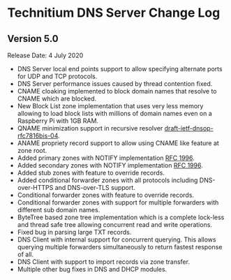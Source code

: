 # Technitium DNS Server Change Log

## Version 5.0
Release Date: 4 July 2020

- DNS Server local end points support to allow specifying alternate ports for UDP and TCP protocols.
- DNS Server performance issues caused by thread contention fixed.
- CNAME cloaking implemented to block domain names that resolve to CNAME which are blocked.
- New Block List zone implementation that uses very less memory allowing to load block lists with millions of domain names even on a Raspberry Pi with 1GB RAM.
- QNAME minimization support in recursive resolver [draft-ietf-dnsop-rfc7816bis-04](https://tools.ietf.org/html/draft-ietf-dnsop-rfc7816bis-04).
- ANAME propriety record support to allow using CNAME like feature at zone root.
- Added primary zones with NOTIFY implementation [RFC 1996](https://tools.ietf.org/html/rfc1996).
- Added secondary zones with NOTIFY implementation [RFC 1996](https://tools.ietf.org/html/rfc1996).
- Added stub zones with feature to override records.
- Added conditional forwarder zones with all protocols including DNS-over-HTTPS and DNS-over-TLS support.
- Conditional forwarder zones with feature to override records.
- Conditional forwarder zones with support for multiple forwarders with different sub domain names.
- ByteTree based zone tree implementation which is a complete lock-less and thread safe tree allowing concurrent read and write operations.
- Fixed bug in parsing large TXT records.
- DNS Client with internal support for concurrent querying. This allows querying multiple forwarders simultaneously to return fastest response of all.
- DNS Client with support to import records via zone transfer.
- Multiple other bug fixes in DNS and DHCP modules.
